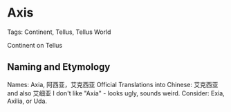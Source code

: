 # Axis

Tags: Continent, Tellus, Tellus World

Continent on Tellus

## Naming and Etymology

Names: Axia, 阿西亚，艾克西亚
Official Translations into Chinese: 艾克西亚 and also 艾细亚
I don't like "Axia" - looks ugly, sounds weird. Consider: Exia, Axilia, or Uda.
